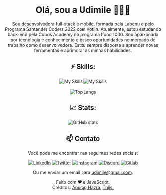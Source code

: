 <div align="center">
 
# Olá, sou a Udimile 👩🏽‍🦱

Sou desenvolvedora full-stack e mobile, formada pela Labenu e pelo Programa Santander Coders 2022 com Kotlin. Atualmente, estou estudando back-end pela Cubos Academy no programa Ifood 1000. Sou apaixonada por tecnologia e conhecimento e busco oportunidades no mercado de trabalho como desenvolvedora. Estou sempre disposta a aprender novas ferramentas e aprimorar as minhas habilidades.
<br>

## ⚡ Skills:

![My Skills](https://skillicons.dev/icons?i=css,html,js,ts,react,materialui,styledcomponents,java&theme=dark)
![My Skills](https://skillicons.dev/icons?i=kotlin,nodejs,postgres,mysql,express,regex,postman,androidstudio,idea,vscode,git,bash&theme=dark)
<br><br>
![Top Langs](https://github-readme-stats-udimile.vercel.app/api/top-langs/?username=udimile&layout=compact&langs_count=6&count_private=true&theme=tokyonight)

## 📈 Stats:

![GitHub stats](https://github-readme-stats-udimile.vercel.app/api?username=udimile&count_private=true&theme=tokyonight&include_all_commits=true&layout=compact)

## 📫 Contato
Você pode me encontrar nas seguintes redes sociais:

[![LinkedIn](https://skillicons.dev/icons?i=linkedin&theme=dark)](https://www.linkedin.com/in/udimile/)
[![Twitter](https://skillicons.dev/icons?i=twitter&theme=dark)](https://twitter.com/udimile) 
[![Instagram](https://skillicons.dev/icons?i=instagram&theme=dark)](https://instagram.com/udimile_)
[![Discord](https://skillicons.dev/icons?i=discord&theme=dark)](https://discord.com/users/765360474450821181)
[![Gitlab](https://skillicons.dev/icons?i=gitlab&theme=dark)](https://gitlab.com/udimile)

Ou me enviar um email para <a href = "mailto:udimile@gmail.com" >udimile@gmail.com<a/>.


 Feito com :heart: e JavaScript.
 <br>
 Créditos: <a href="https://github.com/anuraghazra/github-readme-stats">Anurag Hazra</a>, <a href="https://github.com/tandpfun/skill-icons">Thijs.</a>
</div>
